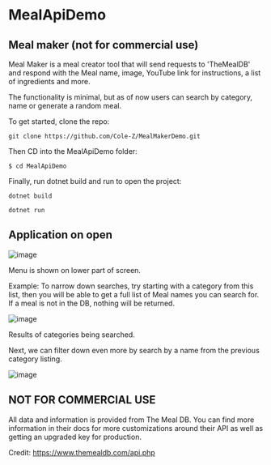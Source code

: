 # MealApiDemo

## Meal maker (not for commercial use)

Meal Maker is a meal creator tool that will send requests to 'TheMealDB' and respond with the Meal name, image, YouTube link for instructions, a list of ingredients and more.

The functionality is minimal, but as of now users can search by category, name or generate a random meal.

To get started, clone the repo:
```
git clone https://github.com/Cole-Z/MealMakerDemo.git

```

Then CD into the MealApiDemo folder:
```
$ cd MealApiDemo
```

Finally, run dotnet build and run to open the project:
```
dotnet build
```
```
dotnet run
```
## Application on open

![image](https://github.com/Cole-Z/MealMakerDemo/assets/98670265/a6a93987-6807-4906-8e1f-0f893fa00280)

Menu is shown on lower part of screen. 

Example: To narrow down searches, try starting with a category from this list, then you will be able to get a full list of Meal names you can search for. If a meal is not in the DB, nothing will be returned.


![image](https://github.com/Cole-Z/MealMakerDemo/assets/98670265/2c838624-6348-424c-8f6a-9be61913900e)

Results of categories being searched.

Next, we can filter down even more by search by a name from the previous category listing.

![image](https://github.com/Cole-Z/MealMakerDemo/assets/98670265/2784bcae-6bca-4723-9e02-4a19c85bb6d8)


## NOT FOR COMMERCIAL USE

All data and information is provided from The Meal DB. You can find more information in their docs for more customizations around their API as well as getting an upgraded key for production. 

Credit: https://www.themealdb.com/api.php

